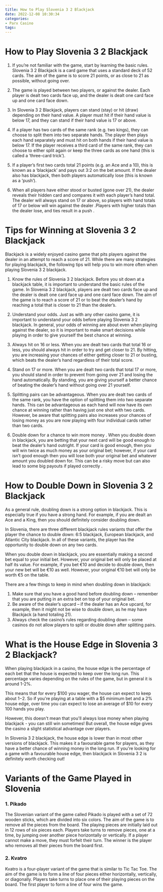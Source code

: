 ```yaml
---
title: How to Play Slovenia 3 2 Blackjack
date: 2022-12-08 10:30:34
categories:
- Parx Casino
tags:
---
```



#  How to Play Slovenia 3 2 Blackjack

1. If you’re not familiar with the game, start by learning the basic rules. Slovenia 3 2 Blackjack is a card game that uses a standard deck of 52 cards. The aim of the game is to score 21 points, or as close to 21 as possible, without going over.

2. The game is played between two players, or against the dealer. Each player is dealt two cards face up, and the dealer is dealt one card face up and one card face down.

3. In Slovenia 3 2 Blackjack, players can stand (stay) or hit (draw) depending on their hand value. A player must hit if their hand value is below 17, and they can stand if their hand value is 17 or above.

4. If a player has two cards of the same rank (e.g. two kings), they can choose to split them into two separate hands. The player then plays each hand separately and must hit on both hands if their hand value is below 17. If the player receives a third card of the same rank, they can choose to either split again or keep the three cards as one hand (this is called a ‘three-card trick’).

5. If a player’s first two cards total 21 points (e.g. an Ace and a 10), this is known as a ‘blackjack’ and pays out 3:2 on the bet amount. If the dealer also has blackjack, then both players automatically lose (this is known as a ‘push’).

6. When all players have either stood or busted (gone over 21), the dealer reveals their hidden card and compares it with each player’s hand total. The dealer will always stand on 17 or above, so players with hand totals of 17 or below will win against the dealer .Players with higher totals than the dealer lose, and ties result in a push .

#  Tips for Winning at Slovenia 3 2 Blackjack

Blackjack is a widely enjoyed casino game that pits players against the dealer in an attempt to reach a score of 21. While there are many strategies for playing blackjack, the following tips will help you to win more often when playing Slovenia 3 2 blackjack.

1. Know the rules of Slovenia 3 2 blackjack. Before you sit down at a blackjack table, it is important to understand the basic rules of the game. In Slovenia 3 2 blackjack, players are dealt two cards face up and the dealer is dealt one card face up and one card face down. The aim of the game is to reach a score of 21 or to beat the dealer’s hand by reaching a total that is closer to 21 than the dealer’s.

2. Understand your odds. Just as with any other casino game, it is important to understand your odds before playing Slovenia 3 2 blackjack. In general, your odds of winning are about even when playing against the dealer, so it is important to make smart decisions while playing in order to give yourself the best chance at winning.

3. Always hit on 16 or less. When you are dealt two cards that total 16 or less, you should always hit in order to try and get closer to 21. By hitting, you are increasing your chances of either getting closer to 21 or busting, which beats the dealer’s hand regardless of their total score.

4. Stand on 17 or more. When you are dealt two cards that total 17 or more, you should stand in order to prevent from going over 21 and losing the hand automatically. By standing, you are giving yourself a better chance of beating the dealer’s hand without going over 21 yourself.

5. Splitting pairs can be advantageous. When you are dealt two cards of the same rank, you have the option of splitting them into two separate hands. This can be advantageous as each hand will now have its own chance at winning rather than having just one shot with two cards. However, be aware that splitting pairs also increases your chances of losing money as you are now playing with four individual cards rather than two cards.

6. Double down for a chance to win more money . When you double down in blackjack, you are betting that your next card will be good enough to beat the dealer’s hand outright. If your card is good enough, then you will win twice as much money as your original bet; however, if your card isn’t good enough then you will lose both your original bet and whatever amount you doubled down for. This can be a risky move but can also lead to some big payouts if played correctly .

#  How to Double Down in Slovenia 3 2 Blackjack

As a general rule, doubling down is a strong option in blackjack. This is especially true if you have a strong hand. For example, if you are dealt an Ace and a King, then you should definitely consider doubling down.

In Slovenia, there are three different blackjack rules variants that offer the player the chance to double down: 6:5 blackjack, European blackjack, and Atlantic City blackjack. In all of these variants, the player has the opportunity to double down on any two cards.

When you double down in blackjack, you are essentially making a second bet equal to your initial bet. However, your original bet will only be placed at half its value. For example, if you bet €10 and decide to double down, then your new bet will be €10 as well. However, your original €10 bet will only be worth €5 on the table.

There are a few things to keep in mind when doubling down in blackjack:
1) Make sure that you have a good hand before doubling down – remember that you are putting in an extra bet on top of your original bet. 
2) Be aware of the dealer’s upcard – if the dealer has an Ace upcard, for example, then it might not be wise to double down, as he may have Blackjack (a hand totaling 21). 
3) Always check the casino’s rules regarding doubling down – some casinos do not allow players to split or double down after splitting pairs.

#  What is the House Edge in Slovenia 3 2 Blackjack?

When playing blackjack in a casino, the house edge is the percentage of each bet that the house is expected to keep over the long run. This percentage varies depending on the rules of the game, but in general it is around 1-2%.

This means that for every $100 you wager, the house can expect to keep about $1-$2. So if you're playing at a table with a $5 minimum bet and a 2% house edge, over time you can expect to lose an average of $10 for every 100 hands you play.

However, this doesn't mean that you'll always lose money when playing blackjack - you can still win sometimes! But overall, the house edge gives the casino a slight statistical advantage over players.

In Slovenia 3 2 blackjack, the house edge is lower than in most other versions of blackjack. This makes it a favourable game for players, as they have a better chance of winning money in the long run. If you're looking for a game with a favourable house edge, then blackjack in Slovenia 3 2 is definitely worth checking out!

#  Variants of the Game Played in Slovenia

### 1. Pikado

The Slovenian variant of the game called Pikado is played with a set of 72 wooden sticks, which are divided into six colors. The aim of the game is to remove all the pieces from the board. The playing pieces are initially laid out in 12 rows of six pieces each. Players take turns to remove pieces, one at a time, by jumping over another piece horizontally or vertically. If a player cannot make a move, they must forfeit their turn. The winner is the player who removes all their pieces from the board first.

### 2. Kvatro

Kvatro is a four-player variant of the game that is similar to Tic Tac Toe. The aim of the game is to form a line of four pieces either horizontally, vertically, or diagonally. Players take turns to place one of their playing pieces on the board. The first player to form a line of four wins the game.